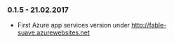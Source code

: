### 0.1.5 - 21.02.2017
* First Azure app services version under http://fable-suave.azurewebsites.net